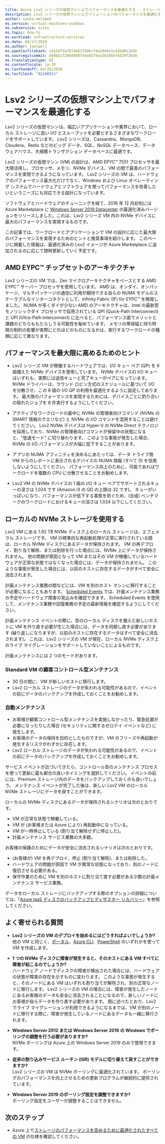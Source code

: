 ```yaml
---
title: Azure Lsv2 シリーズの仮想マシン上でパフォーマンスを最適化する - ストレージ
description: Lsv2 シリーズの仮想マシン上でソリューションのパフォーマンスを最適化する方法を紹介します。
author: sasha-melamed
ms.service: virtual-machines-windows
ms.subservice: sizes
ms.topic: how-to
ms.workload: infrastructure-services
ms.date: 04/17/2019
ms.author: joelpell
ms.openlocfilehash: cd15df2a7074463789bcf4a2d4de3c41bd012bbb
ms.sourcegitcommit: 849bb1729b89d075eed579aa36395bf4d29f3bd9
ms.translationtype: HT
ms.contentlocale: ja-JP
ms.lasthandoff: 04/28/2020
ms.locfileid: "82100551"
---
```

# <a name="optimize-performance-on-the-lsv2-series-virtual-machines"></a>Lsv2 シリーズの仮想マシン上でパフォーマンスを最適化する

Lsv2 シリーズの仮想マシンは、幅広いアプリケーションや業界において、ローカル ストレージに高い I/O とスループットを必要とするさまざまなワークロードをサポートしています。  Lsv2 シリーズは、Cassandra、MongoDB、Cloudera、Redis などのビッグ データ、SQL、NoSQL データベース、データ ウェアハウス、大規模トランザクション データベースに最適です。

Lsv2 シリーズの仮想マシン (VM) の設計は、AMD EPYC™ 7551 プロセッサを最大限活用し、プロセッサ、メモリ、NVMe デバイス、VM の間で最善のパフォーマンスを実現できるようになっています。 Lsv2 シリーズの VM は、ハードウェアのパフォーマンス最大化だけでなく、Windows および Linux オペレーティング システムでハードウェアとソフトウェアを使ってパフォーマンスを改善したいというニーズにも対応できる設計になっています。

ソフトウェアとハードウェアのチューニングを経て、2018 年 12 月初旬には Azure Marketplace に [Windows Server 2019 Datacenter](https://azuremarketplace.microsoft.com/marketplace/apps/microsoftwindowsserver.windowsserver?tab=Overview) の最適化済みバージョンをリリースしました。これは、Lsv2 シリーズ VM 内の NVMe デバイスに最大のパフォーマンスを実現するものです。

この記事では、ワークロードとアプリケーションで VM の設計に応じた最大限のパフォーマンスを実現するためのヒントと推奨事項を紹介します。 このページに掲載した情報は、最適化済みの Lsv2 イメージが Azure Marketplace に追加されるのに応じて随時更新していく予定です。

## <a name="amd-eypc-chipset-architecture"></a>AMD EYPC™ チップセットのアーキテクチャ

Lsv2 シリーズの VM では、Zen マイクロアーキテクチャをベースとする AMD EYPC™ サーバー プロセッサを使用しています。 AMD は、オンダイ、オンパッケージ、マルチパッケージの通信に利用が期待できる自らの NUMA モデルのスケーラブルなインターコネクトとして、Infinity Fabric (IF) for EYPC™ を開発しました。 NUMA が多くダイが少ない AMD のアーキテクチャは、Intel の最新型モノリシックダイ プロセッサで採用されている QPI (Quick-Path Interconnect) と UPI (Ultra-Path Interconnect) に比べると、パフォーマンス面でメリットと課題のどちらももたらしうる可能性を秘めています。 メモリの帯域幅と待ち時間の制約の影響が実際にどれほどのものになるかは、実行するワークロードの種類に応じて異なります。

## <a name="tips-for-maximizing-performance"></a>パフォーマンスを最大限に高めるためのヒント

* Lsv2 シリーズ VM が稼働するハードウェアでは、I/O キュー ペア (QP) を 8 組備えた NVMe デバイスを使用しています。 NVMe デバイスの I/O キューはいずれも、実際には送信キューと完了キューがペアになっています。 NVMe ドライバーは、ラウンド ロビン方式のスケジュールに基づいて I/O を分散させ、この 8 組の I/O QP の利用を最適化するように設定してあります。 最大限のパフォーマンスを実現するためには、デバイスごとに釣り合いの取れたジョブを 8 件実行するようにしてください。

* アクティブなワークロードの最中に NVMe の管理者向けコマンド (NVMe の SMART 情報のクエリなど) と NVMe の I/O コマンドを混用することは避けてください。 Lsv2 NVMe デバイスは Hyper-V の NVMe Direct テクノロジを採用しており、NVMe の管理者向けコマンドが保留中の状態になると、"低速モード" に切り替わります。 このような事態が発生した場合、NVMe の I/O パフォーマンスが大幅に低下することがあります。

* アプリの NUMA アフィニティを決めるにあたっては、データ ドライブ用 VM からのレポートに表示されるデバイスの NUMA 情報 (すべて 0) を信用しないようにしてください。 パフォーマンス向上のために、可能であればワークロードを複数の CPU に分散させることをお勧めします。 

* Lsv2 VM の NVMe デバイスの 1 組の I/O キュー ペアでサポートされるキューの深さは 1,024 です (Amazon i3 の QD の上限は 32 です)。 キューがいっぱいになり、パフォーマンスが低下する事態を防ぐため、(合成) ベンチマークのワークロードにおけるキューの深さは 1,024 以下にしてください。

## <a name="utilizing-local-nvme-storage"></a>ローカルの NVMe ストレージを使用する

Lsv2 VM にある 1.92 TB NVMe ディスク上のローカル ストレージは、エフェメラル ストレージです。 VM の標準的な再起動処理が正常に実行されている間は、ローカル NVMe ディスクにあるデータが保持されます。 VM の再デプロイ、割り当て解除、または削除を行った場合には、NVMe 上にデータが保持されません。 他の問題が原因となって VM またはその VM が稼働しているハードウェアが正常な状態ではなくなった場合には、データが保持されません。 このような事態が発生した場合には、以前のホストに存在するデータがすべて安全に消去されます。

計画メンテナンス業務の間などには、VM を別のホスト マシンに移行することが必要になることもあります。 [Scheduled Events](scheduled-events.md) では、計画メンテナンス業務の予定やハードウェア障害の見込みを確認できます。 Scheduled Events を使用して、メンテナンス業務や回復業務の予定の最新情報を確認するようにしてください。

計画メンテナンス イベントの際に、空のローカル ディスクを備えた新しいホストに VM を作り直す必要が生じた場合には、データを同期し直す必要があります (繰り返しになりますが、以前のホストに存在するデータはすべて安全に消去されます)。 これは、Lsv2 シリーズの VM が現在、ローカル NVMe ディスク上のライブ マイグレーションをサポートしていないことによるものです。

計画メンテナンスには 2 つのモードがあります。

### <a name="standard-vm-customer-controlled-maintenance"></a>Standard VM の顧客コントロール型メンテナンス

- 30 日の間に、VM が新しいホストに移行します。
- Lsv2 ローカル ストレージのデータが失われる可能性があるので、イベントの前にデータのバックアップを作成しておくことをお勧めします。

### <a name="automatic-maintenance"></a>自動メンテナンス

- お客様が顧客コントロール型メンテナンスを実施しなかったり、緊急処置が必要になったりした場合 (セキュリティに関するゼロデイ イベントなど) に発生します。
- お客様のデータの保持を目的としたものですが、VM のフリーズや再起動が発生するリスクがわずかに存在します。
- Lsv2 ローカル ストレージのデータが失われる可能性があるので、イベントの前にデータのバックアップを作成しておくことをお勧めします。

サービス イベントが近づいてきたら、コントロール型のメンテナンス プロセスを使って更新に最も都合の良いタイミングを選択してください。 イベントの前には、Premium ストレージ内のデータをバックアップしておくのも良いでしょう。 メンテナンス イベントが完了した後は、新しい Lsv2 VM のローカル NVMe ストレージにデータを戻すことができます。

ローカルの NVMe ディスクにあるデータが保持されるシナリオは次のとおりです。

- VM が正常な状態で稼働している。
- VM が (お客様または Azure により) 再起動中になっている。
- VM が一時停止している (割り当て解除せずに停止した)。
- 計画メンテナンス サービス業務の大多数。

お客様の保護のためにデータが安全に消去されるシナリオは次のとおりです。

- (お客様が) VM を再デプロイ、停止 (割り当て解除)、または削除した。
- ハードウェアの問題が原因で VM が異常な状態になっており、別のノードに復旧させる必要がある。
- 保守作業のために VM を別のホストに割り当て直す必要がある少数の計画メンテナンス サービス業務。

データをローカル ストレージにバックアップする際のオプションの詳細については、「[Azure IaaS ディスクのバックアップとディザスター リカバリー](backup-and-disaster-recovery-for-azure-iaas-disks.md)」を参照してください。

## <a name="frequently-asked-questions"></a>よく寄せられる質問

* **Lsv2 シリーズの VM のデプロイを始めるにはどうすればよいでしょうか?**  
   他の VM と同じく、[ポータル](quick-create-portal.md)、[Azure CLI](quick-create-cli.md)、[PowerShell](quick-create-powershell.md) のいずれかを使って VM を作成します。

* **1 つの NVMe ディスクに障害が発生すると、そのホストにある VM すべてに障害が起こるのでしょうか?**  
   ハードウェア ノードでディスクの障害が検出された場合には、ハードウェアの状態が障害の存在を示すものに変わります。 このような事態が発生すると、そのノードにある VM はいずれも割り当てが解除され、別の正常なノードに移行します。 Lsv2 シリーズの VM の場合には、障害が発生したノードにあるお客様のデータも安全に消去されることになるので、新しいノードにお客様が自らデータを作り直す必要があります。 既に述べたとおり、Lsv2 でライブ マイグレーションが利用できるようになるまでは、VM が別のノードに移行する際に、障害が発生しているノードにあるデータも一緒に移行されます。

* **Windows Server 2012 または Windows Server 2016 の Windows でポーリングの調整を行う必要がありますか?**  
   NVMe ポーリングは Azure 上の Windows Server 2019 のみで使用できます。  

* **従来の割り込みサービス ルーチン (ISR) モデルに切り替えて戻すことができますか?**  
   Lsv2 シリーズの VM は NVMe ポーリングに最適化されています。 ポーリングのパフォーマンスを向上させるための更新プログラムが継続的に提供されています。

* **Windows Server 2019 のポーリング設定を調整できますか?**  
   ポーリング設定をユーザーが調整することはできません。
   
## <a name="next-steps"></a>次のステップ

* Azure 上で[ストレージのパフォーマンスを高めるために最適化されたすべての VM](sizes-storage.md) の仕様を確認してください。
